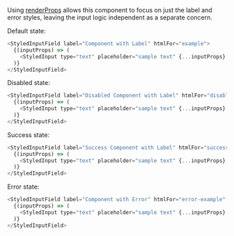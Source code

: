 Using [renderProps](https://reactjs.org/docs/render-props.html#using-props-other-than-render) allows this component to focus on just the label and error styles, leaving the input logic independent as a separate concern.

Default state:

```js
<StyledInputField label="Component with Label" htmlFor="example">
  {(inputProps) => (
    <StyledInput type="text" placeholder="sample text" {...inputProps} />
  )}
</StyledInputField>
```

Disabled state:

```js
<StyledInputField label="Disabled Component with Label" htmlFor="disabled" disabled>
  {(inputProps) => (
    <StyledInput type="text" placeholder="sample text" {...inputProps} />
  )}
</StyledInputField>
```

Success state:

```js
<StyledInputField label="Success Component with Label" htmlFor="success" success>
  {(inputProps) => (
    <StyledInput type="text" placeholder="sample text" {...inputProps} />
  )}
</StyledInputField>
```

Error state:

```js
<StyledInputField label="Component with Error" htmlFor="error-example" error="Error message goes here">
  {(inputProps) => (
    <StyledInput type="text" placeholder="sample text" {...inputProps} />
  )}
</StyledInputField>
```
